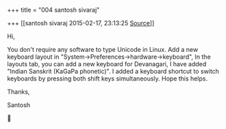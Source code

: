 +++
title = "004 santosh sivaraj"

+++
[[santosh sivaraj	2015-02-17, 23:13:25 [Source](https://groups.google.com/g/samskrita/c/cYxRfLx9mWM)]]



Hi,  
  

You don't require any software to type Unicode in Linux. Add a new keyboard layout in "System->Preferences->hardware->keyboard", In the layouts tab, you can add a new keyboard for Devanagari, I have added "Indian Sanskrit (KaGaPa phonetic)". I added a keyboard shortcut to switch keyboards by pressing both shift keys simultaneously. Hope this helps.  
  
Thanks,  

Santosh  



